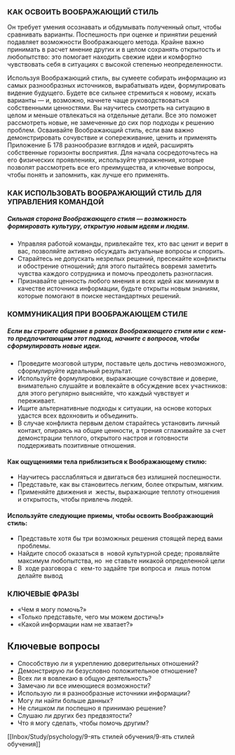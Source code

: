 ### КАК ОСВОИТЬ ВООБРАЖАЮЩИЙ СТИЛЬ
Он требует умения осознавать и обдумывать полученный опыт, чтобы сравнивать варианты. Поспешность при оценке и принятии решений подавляет возможности Воображающего метода. Крайне важно принимать в расчет мнение других и в целом сохранять открытость и любопытство: это помогает находить свежие идеи и комфортно чувствовать себя в ситуациях с высокой степенью неопределенности.

Используя Воображающий стиль, вы сумеете собирать информацию из самых разнообразных источников, вырабатывать идеи, формулировать видение будущего. Будете все сильнее стремиться к новому, искать варианты — и, возможно, начнете чаще руководствоваться собственными ценностями. Вы научитесь смотреть на ситуацию в целом и меньше отвлекаться на отдельные детали. Все это поможет рассмотреть новые, не замеченные до сих пор подходы к решению проблем. Осваивайте Воображающий стиль, если вам важно демонстрировать сочувствие и сопереживание, ценить и применять Приложение Б 178 разнообразие взглядов и идей, расширять собственные горизонты восприятия. Для начала сосредоточьтесь на его физических проявлениях, используйте упражнения, которые позволят рассмотреть все его преимущества, и ключевые вопросы, чтобы понять и запомнить, как лучше его применять.

### КАК ИСПОЛЬЗОВАТЬ ВООБРАЖАЮЩИЙ СТИЛЬ ДЛЯ УПРАВЛЕНИЯ КОМАНДОЙ
##### Сильная сторона Воображающего стиля — возможность формировать культуру, открытую новым идеям и людям. 
- Управляя работой команды, привлекайте тех, кто вас ценит и верит в вас, позволяйте активно обсуждать актуальные вопросы и спорить. 
- Старайтесь не допускать незрелых решений, пресекайте конфликты и обострение отношений; для этого пытайтесь вовремя заметить чувства каждого сотрудника и помочь преодолеть разногласия. 
- Признавайте ценность любого мнения и всех идей как минимум в качестве источника информации, будьте открыты новым знаниям, которые помогают в поиске нестандартных решений.


### КОММУНИКАЦИЯ ПРИ ВООБРАЖАЮЩЕМ СТИЛЕ
##### Если вы строите общение в рамках Воображающего стиля или с кем-то предпочитающим этот подход, начните с вопросов, чтобы сформулировать новые идеи. 
- Проведите мозговой штурм, поставьте цель достичь невозможного, сформулируйте идеальный результат. 
- Используйте формулировки, выражающие сочувствие и доверие, внимательно слушайте и вовлекайте в обсуждение всех участников: для этого регулярно выясняйте, что каждый чувствует и переживает.
-  Ищите альтернативные подходы к ситуации, на основе которых удастся всех вдохновить и объединить.
-   В случае конфликта первым делом старайтесь установить личный контакт, опираясь на общие ценности, а трения сглаживайте за счет демонстрации теплого, открытого настроя и готовности поддерживать позитивные отношения.


#### Как ощущениями тела приблизиться к Воображающему стилю:
- Научитесь расслабляться и двигаться без излишней поспешности.
-  Представьте, как вы становитесь легким, более открытым, мягким. 
-  Применяйте движения и  жесты, выражающие теплоту отношения и открытость, чтобы привлечь людей.

#### Используйте следующие приемы, чтобы освоить Воображающий стиль:
- Представьте хотя бы три возможных решения стоящей перед вами проблемы.
-  Найдите способ оказаться в  новой культурной среде; проявляйте максимум любопытства, но  не ставьте никакой определенной цели
-  В  ходе разговора с  кем-то задайте три вопроса и  лишь потом делайте вывод

### КЛЮЧЕВЫЕ ФРАЗЫ
- «Чем я могу помочь?»
-  «Только представьте, чего мы можем достичь!»
-   «Какой информации нам не хватает?»

## Ключевые вопросы
- Способствую ли я укреплению доверительных отношений? 
- Демонстрирую ли безусловно положительное отношение? 
- Всех ли я вовлекаю в общую деятельность? 
- Замечаю ли все имеющиеся возможности?
- Использую ли я разнообразные источники информации? 
- Могу ли найти больше данных? 
- Не слишком ли поспешно я принимаю решение? 
- Слушаю ли других без предвзятости? 
- Что я могу сделать, чтобы помочь другим?


[[Inbox/Study/psychology/9-ять стилей обучения/9-ять стилей обучения]]